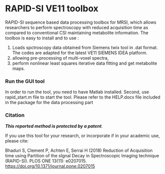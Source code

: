 # RAPID-SI VE11 toolbox

RAPID-SI sequence based data processing toolbox for MRSI, which allows researchers to perform spectroscopy with reduced acquisition time as compared to conventional CSI maintaining metabolite information. 
The toolbox is easy to install and to use : 
1) Loads spctroscopy data obtained from Siemens twix tool in .dat format. The codes are adapted for the latest VE11 SIEMENS IDEA platform. 
2) allowing pre-processing of multi-voxel spectra, 
3) perform nonlinear least squares iterative data fitting and get metabolite maps. 

### Run the GUI tool  
In order to run the tool, you need to have Matlab installed. Second, use rapid_start.m file to start the tool. Please refer to the HELP.docx file included in the package for the data processing part

### Citation
***This reported method is protected by a patent***. 

If you use this tool for your research, or incorporate if  in your academic use, please cite:

Bhaduri S, Clement P, Achten E, Serrai H (2018) Reduction of Acquisition time using Partition of the sIgnal Decay in Spectroscopic Imaging technique (RAPID-SI). PLOS ONE 13(11): e0207015. https://doi.org/10.1371/journal.pone.0207015

